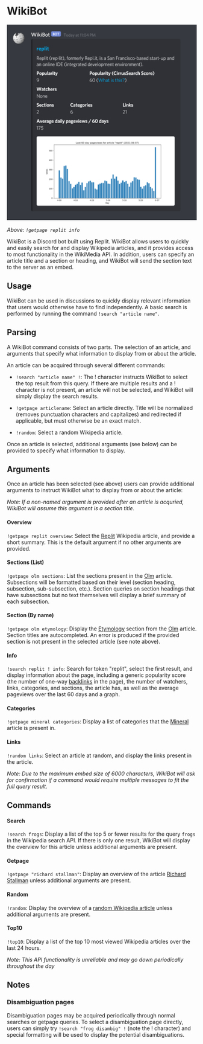 
# WikiBot

![image](https://raw.githubusercontent.com/gmbows/WikiBot/master/r2.PNG)

*Above: `!getpage replit info`*

WikiBot is a Discord bot built using Replit. WikiBot allows users to quickly and easily search for and display Wikipedia articles, and it provides access to most functionality in the WikiMedia API. In addition, users can
specify an article title and a section or heading, and WikiBot will send the section text to the server as an embed.

## Usage
WikiBot can be used in discussions to quickly display relevant information that users would otherwise have to find independently.
A basic search is performed by running the command `!search "article name"`.

## Parsing
A WikiBot command consists of two parts.  The selection of an article, and arguments that specify what information to display from or about the article.

An article can be acquired through several different commands:

* `!search "article name" !`: The ! character instructs WikiBot to select the top result from this query. If there are multiple results and a ! character is not present, an article will not be selected, and WikiBot will simply display the search results.

* `!getpage articlename`: Select an article directly.  Title will be normalized (removes punctuation characters and capitalizes) and redirected if applicable, but must otherwise be an exact match.

* `!random`: Select a random Wikipedia article.

Once an article is selected, additional arguments (see below) can be provided to specify what information to display.

## Arguments
Once an article has been selected (see above) users can provide additional arguments to instruct WikiBot what to display from or about the article:

*Note: If a non-named argument is provided after an article is acquried, WikiBot will assume this argument is a section title.*

#### Overview
`!getpage replit overview`: Select the [Replit](https://en.wikipedia.org/wiki/Replit) Wikipedia article, and provide a short summary.  This is the default argument if no other arguments are provided.

#### Sections (List)
`!getpage olm sections`: List the sections present in the [Olm](https://en.wikipedia.org/wiki/Olm) article.  Subsections will be formatted based on their level (section heading, subsection, sub-subsection, etc.). Section queries on section headings that have subsections but no text themselves will display a brief summary of each subsection.

#### Section (By name)
`!getpage olm etymology`: Display the [Etymology](https://en.wikipedia.org/wiki/Olm#Etymology) section from the [Olm](https://en.wikipedia.org/wiki/Olm) article. Section titles are autocompleted. An error is produced if the provided section is not present in the selected article (see note above).

#### Info
`!search replit ! info`: Search for token "replit", select the first result, and display information about the page, including a generic popularity score (the number of one-way [backlinks](https://en.wikipedia.org/wiki/Backlink) in the page), the number of watchers, links, categories, and sections, the article has, as well as the average pageviews over the last 60 days and a graph.

#### Categories
`!getpage mineral categories`: Display a list of categories that the [Mineral](https://en.wikipedia.org/wiki/Mineral) article is present in.

#### Links
`!random links`: Select an article at random, and display the links present in the article.

*Note: Due to the maximum embed size of 6000 characters, WikiBot will ask for confirmation if a command would require multiple messages to fit the full query result.* 

## Commands

#### Search
`!search frogs`: Display a list of the top 5 or fewer results for the query `frogs` in the Wikipedia search API.  If there is only one result, WikiBot will display the overview for this article unless additional arguments are present.

#### Getpage
`!getpage "richard stallman"`: Display an overview of the article [Richard Stallman](https://en.wikipedia.org/wiki/Richard_Stallman) unless additional arguments are present.

#### Random
`!random`: Display the overview of a [random Wikipedia article](https://en.wikipedia.org/wiki/Special:Random) unless additional arguments are present.

#### Top10
`!top10`: Display a list of the top 10 most viewed Wikipedia articles over the last 24 hours.

*Note: This API functionality is unreliable and may go down periodically throughout the day*

## Notes
### Disambiguation pages
Disambiguation pages may be acquired periodically through normal searches or getpage queries. To select a disambiguation page directly, users can simply try `!search "frog disambig" !` (note the ! character) and special formatting will be used to display the potential disambiguations.
